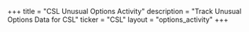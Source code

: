 +++
title = "CSL Unusual Options Activity"
description = "Track Unusual Options Data for CSL"
ticker = "CSL"
layout = "options_activity"
+++

